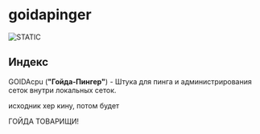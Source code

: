 # goidapinger
![STATIC](https://img.shields.io/badge/GOIDA-yes-gre
)
## Индекс

GOIDAcpu (**"Гойда-Пингер"**) - Штука для пинга и администрирования сеток внутри локальных сеток. 


исходник хер кину, потом будет 

ГОЙДА ТОВАРИЩИ!



